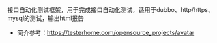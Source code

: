 接口自动化测试框架，用于完成接口自动化测试，适用于dubbo、http/https、mysql的测试，输出html报告


* 简介参考：https://testerhome.com/opensource_projects/avatar
